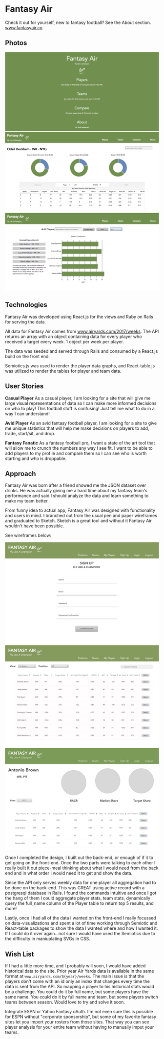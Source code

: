 # Fantasy Air

Check it out for yourself, new to fantasy football? See the About section.
www.fantasyair.co

## Photos

![alt text](./home.png)
![alt text](./odell.png)
![alt text](./compare.png)

## Technologies 

Fantasy Air was developed using React.js for the views and Ruby on Rails for serving the data. 

All data for Fantasy Air comes from www.airyards.com/2017/weeks. The API returns an array with an object
containing data for every player who received a target every week. 1 object per week per player. 

The data was seeded and served through Rails and consumed by a React.js build on the front end. 

Semiotics.js was used to render the player data graphs, and React-table.js was utilized to render the tables
for player and team data. 

## User Stories

**Casual Player**
As a casual player, I am looking for a site that will give me large visual representations of data so I can make more informed decisions on who to play! This football stuff is confusing! Just tell me what to do in a way I can understand! 

**Avid Player**
As an avid fantasy football player, I am looking for a site to give me unique statistics that will help me make decisions on players to add, trade, start/sit, and drop.
 
**Fantasy Fanatic**
As a fantasy football pro, I want a state of the art tool that will allow me to crunch the numbers any way I see fit. I want to be able to add players to my profile and compare them so I can see who is worth starting and who is droppable. 

## Approach 

Fantasy Air was born after a friend showed me the JSON dataset over drinks. He was actually giving me a hard time about my fantasy team's performance and said I should analyze the data and learn something to make my team better. 

From funny idea to actual app, Fantasy Air was designed with functionality and users in mind. I branched out from the usual pen and paper wireframes and graduated to Sketch. Sketch is a great tool and without it Fantasy Air wouldn't have been possible. 

See wireframes below:

![alt text](./fantasy_air_signup.jpg)
![alt text](./fantasy_air_mock.jpg)
![alt text](./player.png)

Once I completed the design, I built out the back-end, or enough of if it to get going on the front-end. Once the two parts were talking to each other I really built it out piece-meal thinking about what I would need from the back end and in what order I would need it to get and show the data. 

Since the API only serves weekly data for one player all aggregation had to be done on the back-end. This was GREAT using active record with a postgresql database in Rails. I found the commands intuitive and once I got the hang of them I could aggregate player stats, team stats, dynamically query the full_name column of the Player table to return top 5 results, and more!

Lastly, once I had all of the data I wanted on the front-end I really focussed on data-visualizations and spent a lot of time working through Semiotic and React-table packages to show the data I wanted where and how I wanted it. If I could do it over again...not sure I would have used the Semiotics due to the difficulty in maniuplating SVGs in CSS. 

## Wish List 

If I had a little more time, and I probably will soon, I would have added historical data to the site. Prior year Air Yards data is available in the same format at ```www.airyards.com/${year}/weeks```. The main issue is that the players don't come with an id only an index that changes every time the data is sent from the API. So mapping a player to his historical stats would be a challenge. You could do it by full name, but some players have the same name. You could do it by full name and team, but some players switch teams between season. Would love to try and solve it soon. 

Integrate ESPN or Yahoo Fantasy oAuth. I'm not even sure this is possible for ESPN without "corporate sponsorship", but some of my favorite fantasy sites let you import your rosters from those sites. That way you can see player analysis for your entire team without having to manually imput your teams.




